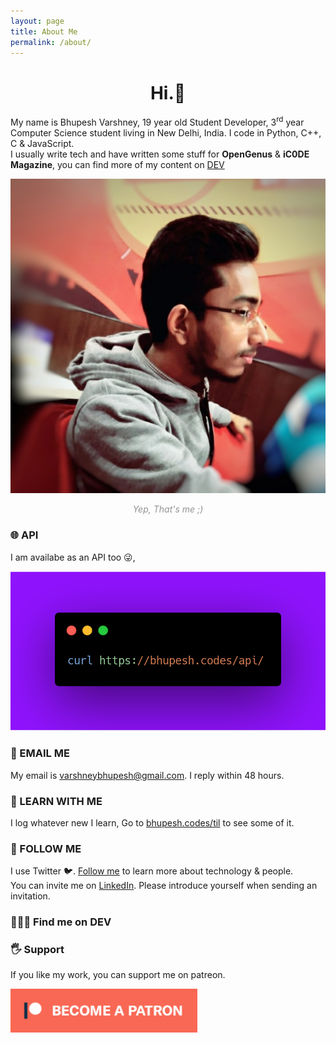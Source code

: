 ```yaml
---
layout: page
title: About Me
permalink: /about/
---
```


<h1 align="center">Hi.👋</h1>

My name is Bhupesh Varshney, 19 year old Student Developer, 3<sup>rd</sup> year Computer Science student living in New Delhi, India.
I code in Python, C++, C & JavaScript.<br>
I usually write tech and have written some stuff for **OpenGenus** & **iC0DE Magazine**, you can find more of my content on [DEV](https://dev.to/bhupesh)

![blog4](https://raw.githubusercontent.com/Bhupesh-V/Bhupesh-V.github.io/master/images/profile1.jpg)
<figcaption align="center" style="color: #939393;"><i>Yep, That's me ;)</i></figcaption>

### 🌐 API
I am availabe as an API too 😜,

![blog6](https://raw.githubusercontent.com/Bhupesh-V/Bhupesh-V.github.io/master/images/blog6.png)

### 📧 EMAIL ME
My email is [varshneybhupesh@gmail.com](mailto:varshneybhupesh@gmail.com). I reply within 48 hours.

### 📖 LEARN WITH ME
I log whatever new I learn, Go to [bhupesh.codes/til](https://bhupesh.codes/til/) to see some of it.

### 🦄 FOLLOW ME 
I use Twitter 🐦. [Follow me](https://twitter.com/bhupeshimself) to learn more about technology & people.
<br>
You can invite me on [LinkedIn](https://www.linkedin.com/in/bhupesh-v/). Please introduce yourself when sending an invitation.

### 👨🏾‍💻 Find me on DEV
<!-- https://github.com/saurabhdaware/DEV-widget -->
<dev-widget data-username="bhupesh" data-width="100%" ></dev-widget>
<script src="https://unpkg.com/dev-widget@1.0.3/dist/card.component.mjs" type="module"></script>

### 🖐 Support 
If you like my work, you can support me on patreon.

<a href="https://www.patreon.com/bePatron?u=18082750">
<img src="https://raw.githubusercontent.com/Bhupesh-V/Bhupesh-V.github.io/master/images/patreon.png" height="70" align="center">
</a>
